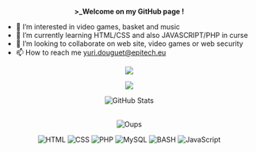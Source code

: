 <p align=center>  <strong> >_Welcome on my GitHub page !</strong> </p>
 
- 👀 I’m interested in video games, basket and music
- 🌱 I’m currently learning HTML/CSS and also JAVASCRIPT/PHP in curse
- 💞️ I’m looking to collaborate on web site, video games or web security
- 📫 How to reach me yuri.douguet@epitech.eu


<p align=center>  
  <img src='https://readme-typing-svg.herokuapp.com?color=%23D069F7&size=15&center=true&width=222&height=42&lines=👋+Hi+,+I’m+Yuri+DOUGUET'>
</p>
<p align=center>  
  <img src='https://readme-typing-svg.herokuapp.com?color=%23D069F7&size=15&center=true&width=222&height=42&lines=student+in+EPITECH'>
</p>
<div>
  <p align="center">
    <img src="https://github-readme-streak-stats.herokuapp.com?user=Weezy-S&theme=monokai&date_format=M%20j%5B%2C%20Y%5D&dates=DD6E63&background=000000E3" alt="GitHub Stats" /> <br/><br/>
  </p>
</div>
<div>
<p align="center">
<img  alt="Oups" src="/picka-oups.jpg" >
</p>

</div>
<p align='center'>
  <img alt='HTML' src='https://img.shields.io/badge/html5-%23E34F26.svg?style=for-the-badge&logo=html5&logoColor=white'/>
  <img alt='CSS' src='https://img.shields.io/badge/css3-%231572B6.svg?style=for-the-badge&logo=css3&logoColor=white'/>
  <img alt='PHP' src='https://img.shields.io/badge/PHP-777BB4?style=for-the-badge&logo=php&logoColor=white'/>
  <img alt='MySQL' src='https://img.shields.io/badge/mysql-%2300f.svg?style=for-the-badge&logo=mysql&logoColor=white'/>
  <img alt='BASH' src='https://img.shields.io/badge/bash-3776AB?style=for-the-badge&logo=linux&logoColor=white'/>
  <img alt='JavaScript' src='https://img.shields.io/badge/JavaScript-F7DF1E?style=for-the-badge&logo=javascript&logoColor=black'/>
</div>



<!---
Weezy-S/Weezy-S is a ✨ special ✨ repository because its `README.md` (this file) appears on your GitHub profile.
You can click the Preview link to take a look at your changes.
--->
